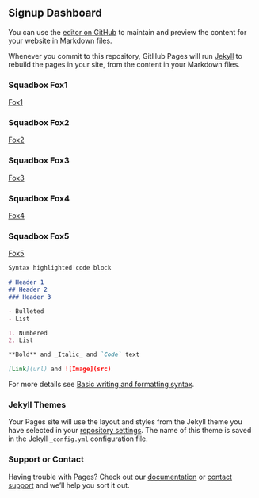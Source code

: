 ## Signup Dashboard

You can use the [editor on GitHub](https://github.com/ASchiemann/ASchiemann.github.io/edit/main/index.md) to maintain and preview the content for your website in Markdown files.

Whenever you commit to this repository, GitHub Pages will run [Jekyll](https://jekyllrb.com/) to rebuild the pages in your site, from the content in your Markdown files.

### Squadbox Fox1
[Fox1]([src](https://mysageone.fox1.squad.dev-sageone.com))

### Squadbox Fox2
[Fox2]([src](https://mysageone.fox2.squad.dev-sageone.com))

### Squadbox Fox3
[Fox3]([src](https://mysageone.fox3.squad.dev-sageone.com))

### Squadbox Fox4
[Fox4]([src](https://mysageone.fox4.squad.dev-sageone.com))

### Squadbox Fox5
[Fox5]([src](https://mysageone.fox5.squad.dev-sageone.com))




```markdown
Syntax highlighted code block

# Header 1
## Header 2
### Header 3

- Bulleted
- List

1. Numbered
2. List

**Bold** and _Italic_ and `Code` text

[Link](url) and ![Image](src)
```

For more details see [Basic writing and formatting syntax](https://docs.github.com/en/github/writing-on-github/getting-started-with-writing-and-formatting-on-github/basic-writing-and-formatting-syntax).

### Jekyll Themes

Your Pages site will use the layout and styles from the Jekyll theme you have selected in your [repository settings](https://github.com/ASchiemann/ASchiemann.github.io/settings/pages). The name of this theme is saved in the Jekyll `_config.yml` configuration file.

### Support or Contact

Having trouble with Pages? Check out our [documentation](https://docs.github.com/categories/github-pages-basics/) or [contact support](https://support.github.com/contact) and we’ll help you sort it out.
